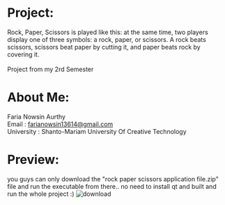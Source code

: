 # Project:
Rock, Paper, Scissors is played like this: at the same time, two players display one of three symbols: a rock, paper, or scissors. A rock beats scissors, scissors beat paper by cutting it, and paper beats rock by covering it. <br/><br/>
Project from my 2rd Semester <br/>

# About Me:
Faria Nowsin Aurthy <br/>
Email : farianowsin13614@gmail.com <br/>
University : Shanto-Mariam University Of Creative Technology <br/>

# Preview:
you guys can only download the "rock paper scissors application file.zip" file and run the executable from there.. no need to install qt and built and run the whole project :)
![download](https://github.com/user-attachments/assets/e57d6738-0f93-45ef-97e3-2c4464f8bbdb)

